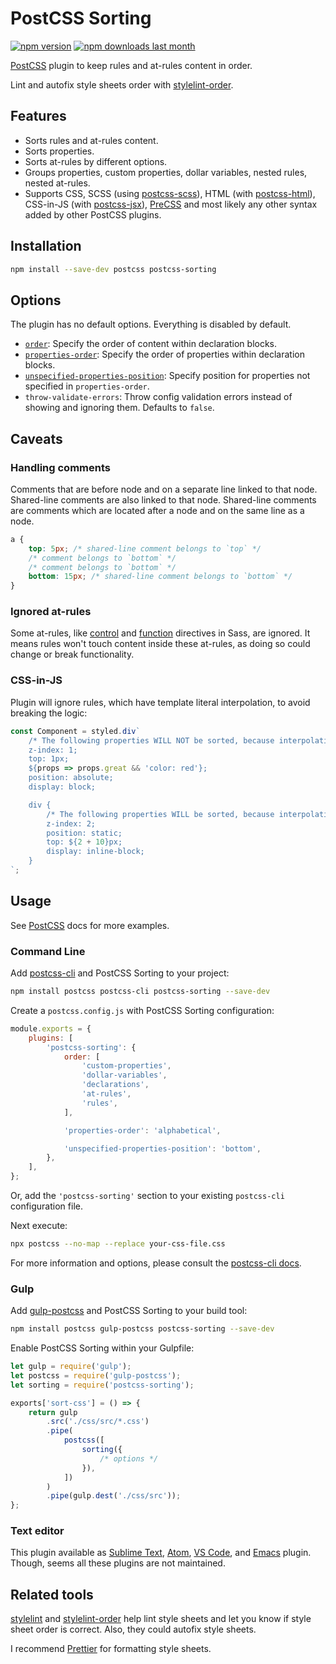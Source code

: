 # PostCSS Sorting

[![npm version][npm-version-img]][npm] [![npm downloads last month][npm-downloads-img]][npm]

[PostCSS] plugin to keep rules and at-rules content in order.

Lint and autofix style sheets order with [stylelint-order].

## Features

* Sorts rules and at-rules content.
* Sorts properties.
* Sorts at-rules by different options.
* Groups properties, custom properties, dollar variables, nested rules, nested at-rules.
* Supports CSS, SCSS (using [postcss-scss]), HTML (with [postcss-html]), CSS-in-JS (with [postcss-jsx]), [PreCSS] and most likely any other syntax added by other PostCSS plugins.

## Installation

```bash
npm install --save-dev postcss postcss-sorting
```

## Options

The plugin has no default options. Everything is disabled by default.

- [`order`](./lib/order/README.md): Specify the order of content within declaration blocks.
- [`properties-order`](./lib/properties-order/README.md): Specify the order of properties within declaration blocks.
- [`unspecified-properties-position`](./lib/properties-order/unspecified-properties-position.md): Specify position for properties not specified in `properties-order`.
- `throw-validate-errors`: Throw config validation errors instead of showing and ignoring them. Defaults to `false`.

## Caveats

### Handling comments

Comments that are before node and on a separate line linked to that node. Shared-line comments are also linked to that node. Shared-line comments are comments which are located after a node and on the same line as a node.

```css
a {
	top: 5px; /* shared-line comment belongs to `top` */
	/* comment belongs to `bottom` */
	/* comment belongs to `bottom` */
	bottom: 15px; /* shared-line comment belongs to `bottom` */
}
```

### Ignored at-rules

Some at-rules, like [control](https://sass-lang.com/documentation/file.SASS_REFERENCE.html#control_directives__expressions) and [function](https://sass-lang.com/documentation/file.SASS_REFERENCE.html#function_directives) directives in Sass, are ignored. It means rules won't touch content inside these at-rules, as doing so could change or break functionality.

### CSS-in-JS

Plugin will ignore rules, which have template literal interpolation, to avoid breaking the logic:

```js
const Component = styled.div`
	/* The following properties WILL NOT be sorted, because interpolation is on properties level */
	z-index: 1;
	top: 1px;
	${props => props.great && 'color: red'};
	position: absolute;
	display: block;

	div {
		/* The following properties WILL be sorted, because interpolation for property value only */
		z-index: 2;
		position: static;
		top: ${2 + 10}px;
		display: inline-block;
	}
`;
```

## Usage

See [PostCSS] docs for more examples.

### Command Line

Add [postcss-cli](https://github.com/postcss/postcss-cli) and PostCSS Sorting to your project:

```bash
npm install postcss postcss-cli postcss-sorting --save-dev
```

Create a `postcss.config.js` with PostCSS Sorting configuration:

```js
module.exports = {
	plugins: [
		'postcss-sorting': {
			order: [
				'custom-properties',
				'dollar-variables',
				'declarations',
				'at-rules',
				'rules',
			],

			'properties-order': 'alphabetical',

			'unspecified-properties-position': 'bottom',
		},
	],
};
```

Or, add the `'postcss-sorting'` section to your existing `postcss-cli` configuration file.

Next execute:

```bash
npx postcss --no-map --replace your-css-file.css
```

For more information and options, please consult the [postcss-cli docs](https://github.com/postcss/postcss-cli).

### Gulp

Add [gulp-postcss] and PostCSS Sorting to your build tool:

```bash
npm install postcss gulp-postcss postcss-sorting --save-dev
```

Enable PostCSS Sorting within your Gulpfile:

```js
let gulp = require('gulp');
let postcss = require('gulp-postcss');
let sorting = require('postcss-sorting');

exports['sort-css'] = () => {
	return gulp
		.src('./css/src/*.css')
		.pipe(
			postcss([
				sorting({
					/* options */
				}),
			])
		)
		.pipe(gulp.dest('./css/src'));
};
```

### Text editor

This plugin available as [Sublime Text], [Atom], [VS Code], and [Emacs] plugin. Though, seems all these plugins are not maintained.

## Related tools

[stylelint] and [stylelint-order] help lint style sheets and let you know if style sheet order is correct. Also, they could autofix style sheets.

I recommend [Prettier] for formatting style sheets.

[npm-version-img]: https://img.shields.io/npm/v/postcss-sorting.svg
[npm-downloads-img]: https://img.shields.io/npm/dm/postcss-sorting.svg
[npm]: https://www.npmjs.com/package/postcss-sorting

[PostCSS]: https://github.com/postcss/postcss
[Sublime Text]: https://github.com/hudochenkov/sublime-postcss-sorting
[Atom]: https://github.com/lysyi3m/atom-postcss-sorting
[VS Code]: https://github.com/mrmlnc/vscode-postcss-sorting
[Emacs]: https://github.com/P233/postcss-sorting.el

[gulp-postcss]: https://github.com/postcss/gulp-postcss
[PreCSS]: https://github.com/jonathantneal/precss
[postcss-scss]: https://github.com/postcss/postcss-scss
[postcss-html]: https://github.com/gucong3000/postcss-html
[postcss-jsx]: https://github.com/gucong3000/postcss-jsx
[Prettier]: https://prettier.io/
[stylelint]: https://stylelint.io/
[stylelint-order]: https://github.com/hudochenkov/stylelint-order
